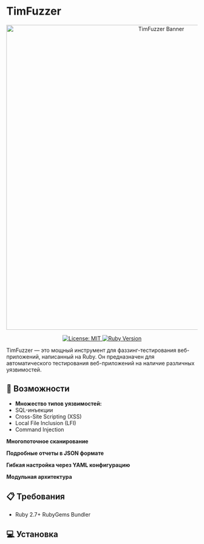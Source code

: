 # TimFuzzer
<p align="center">
 <img src="docs/images/banner.png" alt="TimFuzzer Banner" width="800"/>
</p>
<p align="center">
 <a href="https://opensource.org/licenses/MIT">
   <img src="https://img.shields.io/badge/License-MIT-blue.svg" alt="License: MIT">
 </a>
 <a href="https://www.ruby-lang.org/">
   <img src="https://img.shields.io/badge/Ruby-2.7%2B-red" alt="Ruby Version">
 </a>
</p>
TimFuzzer — это мощный инструмент для фаззинг-тестирования веб-приложений, написанный на Ruby. Он предназначен для автоматического тестирования веб-приложений на наличие различных уязвимостей.

## 🚀 Возможности
- **Множество типов уязвимостей:**
 - SQL-инъекции
 - Cross-Site Scripting (XSS)
 - Local File Inclusion (LFI)
 - Command Injection

   
 **Многопоточное сканирование**
 
 **Подробные отчеты в JSON формате**
 
 **Гибкая настройка через YAML конфигурацию**
 
 **Модульная архитектура**
 
## 📋 Требования

- Ruby 2.7+
 RubyGems
 Bundler

## 💻 Установка

